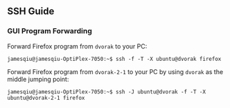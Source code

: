 ## SSH Guide

### GUI Program Forwarding

Forward Firefox program from `dvorak` to your PC:

```
jamesqiu@jamesqiu-OptiPlex-7050:~$ ssh -f -T -X ubuntu@dvorak firefox
```

Forward Firefox program from `dvorak-2-1` to your PC by using `dvorak` as the middle jumping point:

```
jamesqiu@jamesqiu-OptiPlex-7050:~$ ssh -J ubuntu@dvorak -f -T -X ubuntu@dvorak-2-1 firefox
```
